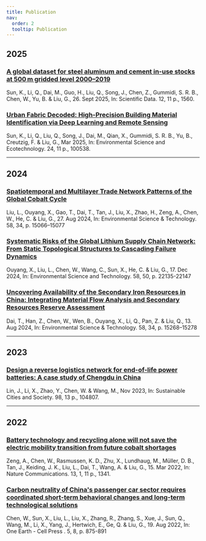 ```yaml
---
title: Publication
nav:
  order: 2
  tooltip: Publication
---
```


 

## 2025

### [A global dataset for steel aluminum and cement in-use stocks at 500 m gridded level 2000–2019](https://www.nature.com/articles/s41597-025-05618-0) ###
Sun, K., Li, Q., Dai, M., Guo, H., Liu, Q., Song, J., Chen, Z., Gummidi, S. R. B., Chen, W., Yu, B. & Liu, G., 26. Sept 2025, In: Scientific Data. 12, 11 p., 1560.

### [Urban Fabric Decoded: High-Precision Building Material Identification via Deep Learning and Remote Sensing](https://www.sciencedirect.com/science/article/pii/S266649842500016X?via%3Dihub)  ###
Sun, K., Li, Q., Liu, Q., Song, J., Dai, M., Qian, X., Gummidi, S. R. B., Yu, B., Creutzig, F. & Liu, G., Mar 2025, In: Environmental Science and Ecotechnology. 24, 11 p., 100538.

-----------
## 2024

### [Spatiotemporal and Multilayer Trade Network Patterns of the Global Cobalt Cycle](https://pubs.acs.org/doi/10.1021/acs.est.4c02717) ###
Liu, L., Ouyang, X., Gao, T., Dai, T., Tan, J., Liu, X., Zhao, H., Zeng, A., Chen, W., He, C. & Liu, G., 27. Aug 2024, In: Environmental Science & Technology. 58, 34, p. 15066–15077

### [Systematic Risks of the Global Lithium Supply Chain Network: From Static Topological Structures to Cascading Failure Dynamics](https://pubs.acs.org/doi/10.1021/acs.est.4c10523) ### 
Ouyang, X., Liu, L., Chen, W., Wang, C., Sun, X., He, C. & Liu, G., 17. Dec 2024, In: Environmental Science and Technology. 58, 50, p. 22135-22147

### [Uncovering Availability of the Secondary Iron Resources in China: Integrating Material Flow Analysis and Secondary Resources Reserve Assessment](https://pubs.acs.org/doi/10.1021/acs.est.3c09975) ### 
Dai, T., Han, Z., Chen, W., Wen, B., Ouyang, X., Li, Q., Pan, Z. & Liu, Q., 13. Aug 2024, In: Environmental Science & Technology. 58, 34, p. 15268–15278

----------
## 2023

### [Design a reverse logistics network for end-of-life power batteries: A case study of Chengdu in China](https://doi.org/10.1016/j.scs.2023.104807) ###
Lin, J., Li, X., Zhao, Y., Chen, W. & Wang, M., Nov 2023, In: Sustainable Cities and Society. 98, 13 p., 104807.

----------
## 2022

### [Battery technology and recycling alone will not save the electric mobility transition from future cobalt shortages](https://www.nature.com/articles/s41467-022-29022-z) ### 
Zeng, A., Chen, W., Rasmussen, K. D., Zhu, X., Lundhaug, M., Müller, D. B., Tan, J., Keiding, J. K., Liu, L., Dai, T., Wang, A. & Liu, G., 15. Mar 2022, In: Nature Communications. 13, 1, 11 p., 1341.

### [Carbon neutrality of China's passenger car sector requires coordinated short-term behavioral changes and long-term technological solutions](https://www.sciencedirect.com/science/article/pii/S2590332222003724) ### 
Chen, W., Sun, X., Liu, L., Liu, X., Zhang, R., Zhang, S., Xue, J., Sun, Q., Wang, M., Li, X., Yang, J., Hertwich, E., Ge, Q. & Liu, G., 19. Aug 2022, In: One Earth - Cell Press . 5, 8, p. 875-891









